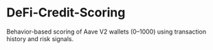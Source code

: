 # DeFi-Credit-Scoring
Behavior-based scoring of Aave V2 wallets (0–1000) using transaction history and risk signals.
